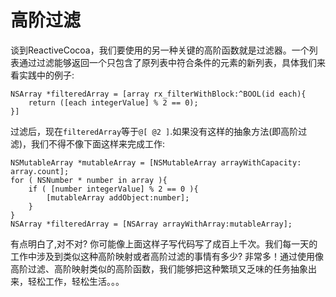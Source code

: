 # 高阶过滤
谈到ReactiveCocoa，我们要使用的另一种关键的高阶函数就是过滤器。一个列表通过过滤能够返回一个只包含了原列表中符合条件的元素的新列表，具体我们来看实践中的例子:
```
NSArray *filteredArray = [array rx_filterWithBlock:^BOOL(id each){
    return ([each integerValue] % 2 == 0);
}]
```
过滤后，现在`filteredArray`等于`@[ @2 ]`.如果没有这样的抽象方法(即高阶过滤)，我们不得不像下面这样来完成工作:
```
NSMutableArray *mutableArray = [NSMutableArray arrayWithCapacity: array.count];
for ( NSNumber * number in array ){
    if ( [number integerValue] % 2 == 0 ){
        [mutableArray addObject:number];
    }
}
NSArray *filteredArray = [NSArray arrayWithArray:mutableArray];
```
有点明白了,对不对? 你可能像上面这样子写代码写了成百上千次。我们每一天的工作中涉及到类似这种高阶映射或者高阶过滤的事情有多少? 非常多！通过使用像高阶过滤、高阶映射类似的高阶函数，我们能够把这种繁琐又乏味的任务抽象出来，轻松工作，轻松生活。。。


